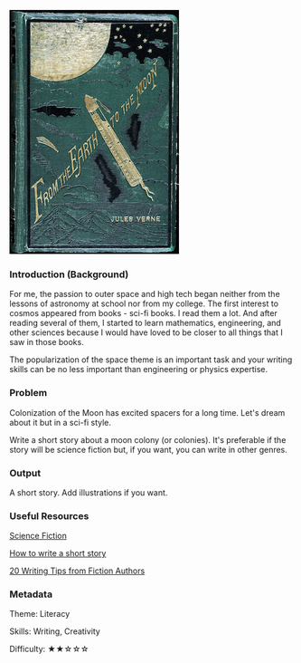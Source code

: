 ![Book](imgMoonStory.png)

### Introduction (Background)

For me, the passion to outer space and high tech began neither from the lessons of astronomy at school
nor from my college. The first interest to cosmos appeared from books - sci-fi books.
I read them a lot. And after reading several of them,
I started to learn mathematics, engineering, and other sciences because I would have loved to be closer
to all things that I saw in those books.

The popularization of the space theme is an important task and
your writing skills can be no less important than engineering or physics expertise.

### Problem

Colonization of the Moon has excited spacers for a long time.
Let's dream about it but in a sci-fi style.

Write a short story about a moon colony (or colonies).
It's preferable if the story will be science fiction but, if you want, you can write in other genres.

### Output

A short story. Add illustrations if you want.

### Useful Resources

[Science Fiction](https://en.wikipedia.org/wiki/Science_fiction)

[How to write a short story](http://www.wikihow.com/Write-a-Short-Story)

[20 Writing Tips from Fiction Authors](http://www.iuniverse.com/expertadvice/20writingtipsfrom12fictionauthors.aspx)

### Metadata
Theme: Literacy

Skills: Writing, Creativity

Difficulty: ★★☆☆☆
